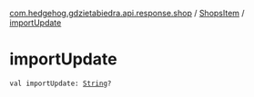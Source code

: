 [com.hedgehog.gdzietabiedra.api.response.shop](../index.md) / [ShopsItem](index.md) / [importUpdate](./import-update.md)

# importUpdate

`val importUpdate: `[`String`](https://kotlinlang.org/api/latest/jvm/stdlib/kotlin/-string/index.html)`?`